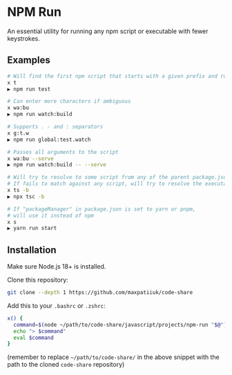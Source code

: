 # NPM Run

An essential utility for running any npm script or executable with fewer
keystrokes.

## Examples

```sh
# Will find the first npm script that starts with a given prefix and run it
x t
▶︎ npm run test

# Can enter more characters if ambiguous
x wa:bu
︎▶︎ npm run watch:build

# Supports . - and : separators
x g:t.w
▶︎ npm run global:test.watch

# Passes all arguments to the script
x wa:bu --serve
▶︎ npm run watch:build -- --serve

# Will try to resolve to some script from any of the parent package.json files
# If fails to match against any script, will try to resolve the executable
x ts -b
▶︎ npx tsc -b

# If "packageManager" in package.json is set to yarn or pnpm,
# will use it instead of npm
x s
▶︎ yarn run start
```

## Installation

Make sure Node.js 18+ is installed.

Clone this repository:

```sh
git clone --depth 1 https://github.com/maxpatiiuk/code-share
```

Add this to your `.bashrc` or `.zshrc`:

```sh
x() {
  command=$(node ~/path/to/code-share/javascript/projects/npm-run "$@")
  echo "> $command"
  eval $command
}
```

(remember to replace `~/path/to/code-share/` in the above snippet with the path
to the cloned `code-share` repository)

